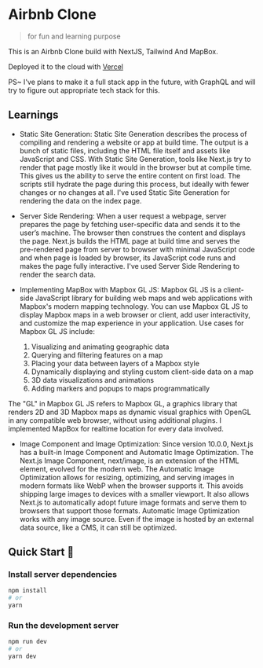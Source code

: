 # Airbnb Clone 
> for fun and learning purpose

This is an Airbnb Clone build with NextJS, Tailwind And MapBox.

Deployed it to the cloud with [Vercel](https://airbnb-clone-dusky-mu.vercel.app) 

PS~ I've plans to make it a full stack app in the future, with GraphQL and will try to figure out appropriate tech stack for this.

## Learnings

- Static Site Generation: Static Site Generation describes the process of compiling and rendering a website or app at build time. The output is a bunch of static files, including the HTML file itself and assets like JavaScript and CSS. With Static Site Generation, tools like Next.js try to render that page mostly like it would in the browser but at compile time. This gives us the ability to serve the entire content on first load. The scripts still hydrate the page during this process, but ideally with fewer changes or no changes at all.
I've used Static Site Generation for rendering the data on the index page.

- Server Side Rendering: When a user request a webpage, server prepares the page by fetching user-specific data and sends it to the user’s machine. The browser then construes the content and displays the page. Next.js builds the HTML page at build time and serves the pre-rendered page from server to browser with minimal JavaScript code and when page is loaded by browser, its JavaScript code runs and makes the page fully interactive.
I've used Server Side Rendering to render the search data.

- Implementing MapBox with Mapbox GL JS: Mapbox GL JS is a client-side JavaScript library for building web maps and web applications with Mapbox's modern mapping technology. You can use Mapbox GL JS to display Mapbox maps in a web browser or client, add user interactivity, and customize the map experience in your application. Use cases for Mapbox GL JS include:

  1. Visualizing and animating geographic data
  2. Querying and filtering features on a map
  3. Placing your data between layers of a Mapbox style
  4. Dynamically displaying and styling custom client-side data on a map
  5. 3D data visualizations and animations
  6. Adding markers and popups to maps programmatically

The "GL" in Mapbox GL JS refers to Mapbox GL, a graphics library that renders 2D and 3D Mapbox maps as dynamic visual graphics with OpenGL in any compatible web browser, without using additional plugins.
I implemented MapBox for realtime location for every data involved.

- Image Component and Image Optimization: Since version 10.0.0, Next.js has a built-in Image Component and Automatic Image Optimization. The Next.js Image Component, next/image, is an extension of the HTML <img> element, evolved for the modern web. The Automatic Image Optimization allows for resizing, optimizing, and serving images in modern formats like WebP when the browser supports it. This avoids shipping large images to devices with a smaller viewport. It also allows Next.js to automatically adopt future image formats and serve them to browsers that support those formats.
Automatic Image Optimization works with any image source. Even if the image is hosted by an external data source, like a CMS, it can still be optimized.


## Quick Start 🚀

### Install server dependencies

```bash
npm install
# or
yarn
```

### Run the development server

```bash
npm run dev
# or
yarn dev
```

